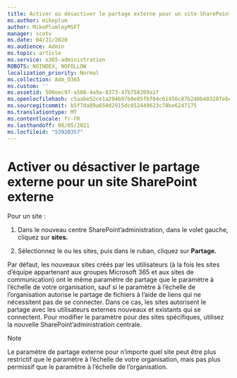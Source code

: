 ```yaml
---
title: Activer ou désactiver le partage externe pour un site SharePoint externe
ms.author: mikeplum
author: MikePlumleyMSFT
manager: scotv
ms.date: 04/21/2020
ms.audience: Admin
ms.topic: article
ms.service: o365-administration
ROBOTS: NOINDEX, NOFOLLOW
localization_priority: Normal
ms.collection: Adm_O365
ms.custom: ''
ms.assetid: 500eec97-a508-4a9a-8373-47b758209a1f
ms.openlocfilehash: c5aabe52ce1a294b97b0e85fbf04c61456c87b240b40328febe1634aad1a17c6
ms.sourcegitcommit: b5f7da89a650d2915dc652449623c78be6247175
ms.translationtype: MT
ms.contentlocale: fr-FR
ms.lasthandoff: 08/05/2021
ms.locfileid: "53920357"
---
```

# <a name="turn-external-sharing-on-or-off-for-a-sharepoint-site"></a>Activer ou désactiver le partage externe pour un site SharePoint externe

Pour un site :
  
1. Dans le nouveau centre SharePoint’administration, dans le volet gauche, cliquez sur **sites.**
    
2. Sélectionnez le ou les sites, puis dans le ruban, cliquez sur **Partage.**
    
Par défaut, les nouveaux sites créés par les utilisateurs (à la fois les sites d’équipe appartenant aux groupes Microsoft 365 et aux sites de communication) ont le même paramètre de partage que le paramètre à l’échelle de votre organisation, sauf si le paramètre à l’échelle de l’organisation autorise le partage de fichiers à l’aide de liens qui ne nécessitent pas de se connecter. Dans ce cas, les sites autorisent le partage avec les utilisateurs externes nouveaux et existants qui se connectent. Pour modifier le paramètre pour des sites spécifiques, utilisez la nouvelle SharePoint’administration centrale.
  
> [!NOTE]
> Le paramètre de partage externe pour n’importe quel site peut être plus restrictif que le paramètre à l’échelle de votre organisation, mais pas plus permissif que le paramètre à l’échelle de l’organisation. 
  

